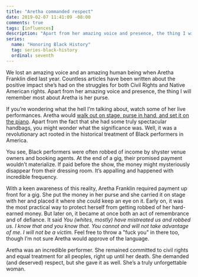 ```yaml
---
title: "Aretha commanded respect"
date: 2019-02-07 11:41:09 -08:00
comments: true
tags: [influences]
description: "Apart from her amazing voice and presence, the thing I will remember most about Aretha is her purse."
series:
  name: "Honoring Black History"
  tag: series-black-history
  ordinal: seventh
---
```


We lost an amazing voice and an amazing human being when Aretha Franklin died last year. Countless articles have been written about the positive impact she’s had on the struggles for both Civil Rights and Native American rights. Apart from her amazing voice and presence, the thing I will remember most about Aretha is her purse.

<!-- more -->

If you’re wondering what the hell I’m talking about, watch some of her live performances. Aretha would [walk out on stage, purse in hand, and set it on the piano](https://www.youtube.com/watch?v=8cF0tf35Mbo). Apart from the fact that she had some truly spectacular handbags, you might wonder what the significance was. Well, it was a revolutionary act rooted in the historical treatment of Black performers in America.

You see, Black performers were often robbed of income by shyster venue owners and booking agents. At the end of a gig, their promised payment wouldn’t materialize. If paid before the show, the money might mysteriously disappear from their dressing room. It’s appalling and happened with incredible frequency.

With a keen awareness of this reality, Aretha Franklin required payment up front for a gig. She put the money in her purse and she carried it on stage with her and placed it where she could keep an eye on it. Early on, it was the most practical way to protect herself from getting robbed of her hard-earned money. But later on, it became at once both an act of remembrance and of defiance. It said *You (whites, mostly) have mistreated us and robbed us. I know that and you know that. You cannot and will not take advantage of me. I will not be a victim.* Feel free to throw a "fuck you" in there too, though I’m not sure Aretha would approve of the language.

Aretha was an incredible performer. She remained committed to civil rights and equal treatment for all peoples, right up until her death. She demanded (and deserved) respect, but she gave it as well. She’s a truly unforgettable woman.